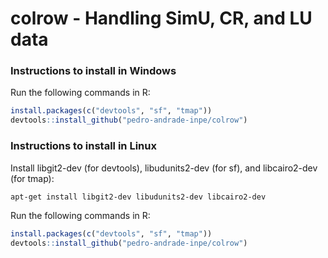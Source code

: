 colrow - Handling SimU, CR, and LU data
=======

### Instructions to install in Windows

Run the following commands in R:

```r
install.packages(c("devtools", "sf", "tmap"))
devtools::install_github("pedro-andrade-inpe/colrow")
```

### Instructions to install in Linux

Install libgit2-dev (for devtools), libudunits2-dev (for sf), and libcairo2-dev (for tmap):

```bash
apt-get install libgit2-dev libudunits2-dev libcairo2-dev
```

Run the following commands in R:

```r
install.packages(c("devtools", "sf", "tmap"))
devtools::install_github("pedro-andrade-inpe/colrow")
```
